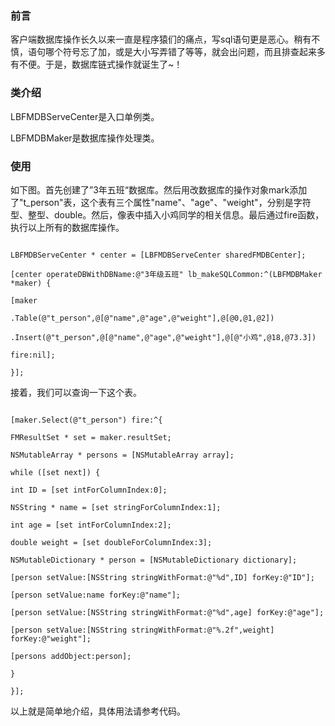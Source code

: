### 前言

客户端数据库操作长久以来一直是程序猿们的痛点，写sql语句更是恶心。稍有不慎，语句哪个符号忘了加，或是大小写弄错了等等，就会出问题，而且排查起来多有不便。于是，数据库链式操作就诞生了~！

### 类介绍

LBFMDBServeCenter是入口单例类。

LBFMDBMaker是数据库操作处理类。

### 使用

如下图。首先创建了”3年五班“数据库。然后用改数据库的操作对象mark添加了"t_person"表，这个表有三个属性"name"、"age"、"weight"，分别是字符型、整型、double。然后，像表中插入小鸡同学的相关信息。最后通过fire函数，执行以上所有的数据库操作。

```

LBFMDBServeCenter * center = [LBFMDBServeCenter sharedFMDBCenter];

[center operateDBWithDBName:@"3年级五班" lb_makeSQLCommon:^(LBFMDBMaker *maker) {

[maker

.Table(@"t_person",@[@"name",@"age",@"weight"],@[@0,@1,@2])

.Insert(@"t_person",@[@"name",@"age",@"weight"],@[@"小鸡",@18,@73.3])

fire:nil];

}];

```

接着，我们可以查询一下这个表。

```

[maker.Select(@"t_person") fire:^{

FMResultSet * set = maker.resultSet;

NSMutableArray * persons = [NSMutableArray array];

while ([set next]) {

int ID = [set intForColumnIndex:0];

NSString * name = [set stringForColumnIndex:1];

int age = [set intForColumnIndex:2];

double weight = [set doubleForColumnIndex:3];

NSMutableDictionary * person = [NSMutableDictionary dictionary];

[person setValue:[NSString stringWithFormat:@"%d",ID] forKey:@"ID"];

[person setValue:name forKey:@"name"];

[person setValue:[NSString stringWithFormat:@"%d",age] forKey:@"age"];

[person setValue:[NSString stringWithFormat:@"%.2f",weight] forKey:@"weight"];

[persons addObject:person];

}

}];

```

以上就是简单地介绍，具体用法请参考代码。
